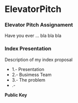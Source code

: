 ElevatorPitch
=============
### Elevator Pitch Assignament
Have you ever ... bla bla bla


### Index Presentation
Description of my index proposal 


* 1.- Presentation
* 2.- Busimess Team
* 3.- The problem
* .- 

**Public Key**
